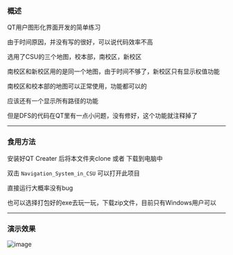 ### 概述

QT用户图形化界面开发的简单练习

由于时间原因，并没有写的很好，可以说代码效率不高

选用了CSU的三个地图，校本部，南校区，新校区

南校区和新校区用的是同一个地图，由于时间不够了，新校区只有显示权值功能

南校区和校本部的地图可以正常使用，功能都可以的

应该还有一个显示所有路径的功能

但是DFS的代码在QT里有一点小问题，没有修好，这个功能就注释掉了

---

### 食用方法
安装好QT Creater 后将本文件夹clone 或者 下载到电脑中

双击 `Navigation_System_in_CSU` 可以打开此项目

直接运行大概率没有bug

也可以选择打包好的exe去玩一玩，下载zip文件，目前只有Windows用户可以

---

### 演示效果

![image](https://github.com/yjr-1100/CSU_minidesign/blob/main/Navigation_System_in_CSU/show.gif )   
